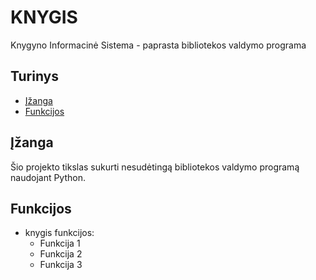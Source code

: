 # KNYGIS

Knygyno Informacinė Sistema - paprasta bibliotekos valdymo programa


## Turinys

- [Įžanga](#įžanga)
- [Funkcijos](#funkcijos)

## Įžanga

Šio projekto tikslas sukurti nesudėtingą bibliotekos valdymo programą naudojant Python.

## Funkcijos

- knygis funkcijos:
  - Funkcija 1
  - Funkcija 2
  - Funkcija 3